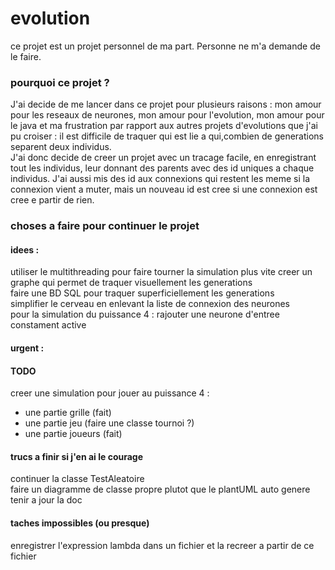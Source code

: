 # evolution

ce projet est un projet personnel de ma part. Personne ne m'a demande de le faire.

### pourquoi ce projet ?
J'ai decide de me lancer dans ce projet pour plusieurs raisons : mon amour pour les reseaux de neurones, mon amour pour l'evolution, mon amour pour le java et ma frustration par rapport aux autres projets d'evolutions que j'ai pu croiser : il est difficile de traquer qui est lie a qui,combien de generations separent deux individus.  
J'ai donc decide de creer un projet avec un tracage facile, en enregistrant tout les individus, leur donnant des parents avec des id uniques a chaque individus. J'ai aussi mis des id aux connexions qui restent les meme si la connexion vient a muter, mais un nouveau id est cree si une connexion est cree e partir de rien.


### choses a faire pour continuer le projet

#### idees : 

utiliser le multithreading pour faire tourner la simulation plus vite
creer un graphe qui permet de traquer visuellement les generations  
faire une BD SQL pour traquer superficiellement les generations  
simplifier le cerveau en enlevant la liste de connexion des neurones  
pour la simulation du puissance 4 : rajouter une neurone d'entree constament active  

#### urgent :


#### TODO
creer une simulation pour jouer au puissance 4 : 
- une partie grille (fait)
- une partie jeu (faire une classe tournoi ?)
- une partie joueurs (fait)  

#### trucs a finir si j'en ai le courage

continuer la classe TestAleatoire  
faire un diagramme de classe propre plutot que le plantUML auto genere  
tenir a jour la doc  

#### taches impossibles (ou presque)
enregistrer l'expression lambda dans un fichier et la recreer a partir de ce fichier  
